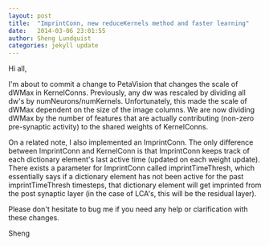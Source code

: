 ```yaml
---
layout: post
title:  "ImprintConn, new reduceKernels method and faster learning"
date:   2014-03-06 23:01:55
author: Sheng Lundquist
categories: jekyll update
---
```


Hi all,

I'm about to commit a change to PetaVision that changes the scale of dWMax in KernelConns. Previously, any dw was rescaled by dividing all dw's by numNeurons/numKernels. Unfortunately, this made the scale of dWMax dependent on the size of the image columns. We are now dividing dWMax by the number of features that are actually contributing (non-zero pre-synaptic activity) to the shared weights of KernelConns.

On a related note, I also implemented an ImprintConn. The only difference between ImprintConn and KernelConn is that ImprintConn keeps track of each dictionary element's last active time (updated on each weight update). There exists a parameter for ImprintConn called imprintTimeThresh, which essentially says if a dictionary element has not been active for the past imprintTimeThresh timesteps, that dictionary element will get imprinted from the post synaptic layer (in the case of LCA's, this will be the residual layer).

Please don't hesitate to bug me if you need any help or clarification with these changes.

Sheng
